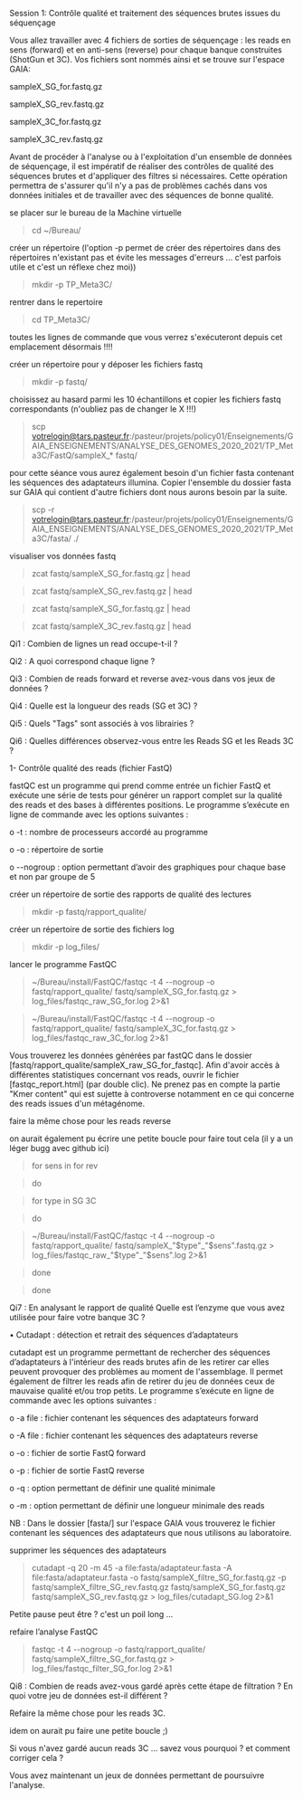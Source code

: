 Session 1: Contrôle qualité et traitement des séquences brutes issues du séquençage

Vous allez travailler avec 4 fichiers de sorties de séquençage : les reads en sens (forward) et en anti-sens (reverse) pour chaque banque construites (ShotGun et 3C). Vos fichiers sont nommés ainsi et se trouve sur l'espace GAIA:

sampleX_SG_for.fastq.gz

sampleX_SG_rev.fastq.gz

sampleX_3C_for.fastq.gz

sampleX_3C_rev.fastq.gz

Avant de procéder à l'analyse ou à l'exploitation d'un ensemble de données de séquençage, il est impératif de réaliser des contrôles de qualité des séquences brutes et d'appliquer des filtres si nécessaires. Cette opération permettra de s'assurer qu'il n'y a pas de problèmes cachés dans vos données initiales et de travailler avec des séquences de bonne qualité.

se placer sur le bureau de la Machine virtuelle

> cd ~/Bureau/

créer un répertoire (l'option -p permet de créer des répertoires dans des répertoires n'existant pas et évite les messages d'erreurs ... c'est parfois utile et c'est un réflexe chez moi))

> mkdir -p TP_Meta3C/

rentrer dans le repertoire

> cd  TP_Meta3C/

toutes les lignes de commande que vous verrez s'exécuteront depuis cet emplacement désormais !!!!

créer un répertoire pour y déposer les fichiers fastq

> mkdir -p fastq/
 
choisissez au hasard parmi les 10 échantillons et copier les fichiers fastq correspondants (n'oubliez pas de changer le X !!!)

> scp votrelogin@tars.pasteur.fr:/pasteur/projets/policy01/Enseignements/GAIA_ENSEIGNEMENTS/ANALYSE_DES_GENOMES_2020_2021/TP_Meta3C/FastQ/sampleX_* fastq/

pour cette séance vous aurez également besoin d'un fichier fasta contenant les séquences des adaptateurs illumina. Copier l'ensemble du dossier fasta sur GAIA qui contient d'autre fichiers dont nous aurons besoin par la suite.

> scp -r votrelogin@tars.pasteur.fr:/pasteur/projets/policy01/Enseignements/GAIA_ENSEIGNEMENTS/ANALYSE_DES_GENOMES_2020_2021/TP_Meta3C/fasta/ ./

visualiser vos données fastq 

> zcat  fastq/sampleX_SG_for.fastq.gz  |  head

> zcat  fastq/sampleX_SG_rev.fastq.gz  |  head

> zcat  fastq/sampleX_SG_for.fastq.gz  |  head

> zcat  fastq/sampleX_3C_rev.fastq.gz  |  head


Qi1 : Combien de lignes un read occupe-t-il ?

Qi2 : A quoi correspond chaque ligne ?

Qi3 : Combien de reads forward et reverse avez-vous dans vos jeux de données ?

Qi4 : Quelle est la longueur des reads (SG et 3C) ?

Qi5 : Quels "Tags" sont associés à vos librairies ?

Qi6 : Quelles différences observez-vous entre les Reads SG et les Reads 3C ?


1- Contrôle qualité des reads (fichier FastQ)

fastQC est un programme qui prend comme entrée un fichier FastQ et exécute une série de tests pour générer un rapport complet sur la qualité des reads et des bases à différentes positions. Le programme s’exécute en ligne de commande avec les options suivantes :

o 	-t : nombre de processeurs accordé au programme

o 	-o : répertoire de sortie

o 	--nogroup : option permettant d’avoir des graphiques pour chaque base et non par groupe de 5

créer un répertoire de sortie des rapports de qualité des lectures

> mkdir  -p  fastq/rapport_qualite/

créer un répertoire de sortie des fichiers log

> mkdir  -p  log_files/

lancer le programme FastQC

> ~/Bureau/install/FastQC/fastqc  -t  4  --nogroup  -o  fastq/rapport_qualite/  fastq/sampleX_SG_for.fastq.gz  >  log_files/fastqc_raw_SG_for.log 2>&1

> ~/Bureau/install/FastQC/fastqc  -t  4  --nogroup  -o  fastq/rapport_qualite/  fastq/sampleX_3C_for.fastq.gz  >  log_files/fastqc_raw_3C_for.log 2>&1

Vous trouverez les données générées par fastQC dans le dossier [fastq/rapport_qualite/sampleX_raw_SG_for_fastqc]. Afin d'avoir accès à différentes statistiques concernant vos reads, ouvrir le fichier [fastqc_report.html] (par double clic). Ne prenez pas en compte la partie "Kmer content" qui est sujette à controverse notamment en ce qui concerne des reads issues d'un métagénome.

faire la même chose pour les reads reverse

on aurait également pu écrire une petite boucle pour faire tout cela (il y a un léger bugg avec github ici)

> for sens in for rev

> do 

> for type in SG 3C

> do

> ~/Bureau/install/FastQC/fastqc  -t  4  --nogroup  -o  fastq/rapport_qualite/  fastq/sampleX_"$type"_"$sens".fastq.gz  >  log_files/fastqc_raw_"$type"_"$sens".log 2>&1

> done

> done

Qi7 : En analysant le rapport de qualité Quelle est l’enzyme que vous avez utilisée pour faire votre banque 3C ?

•	Cutadapt : détection et retrait des séquences d’adaptateurs

cutadapt est un programme permettant de rechercher des séquences d’adaptateurs à l'intérieur des reads brutes afin de les retirer car elles peuvent provoquer des problèmes au moment de l'assemblage. Il permet également de filtrer les reads afin de retirer du jeu de données ceux de mauvaise qualité et/ou trop petits. Le programme s’exécute en ligne de commande avec les options suivantes :

o	 -a file : fichier contenant les séquences des adaptateurs forward

o 	-A file : fichier contenant les séquences des adaptateurs reverse

o 	-o : fichier de sortie FastQ forward

o 	-p : fichier de sortie FastQ reverse

o 	-q : option permettant de définir une qualité minimale

o 	-m : option permettant de définir une longueur minimale des reads

NB : Dans le dossier [fasta/] sur l'espace GAIA vous trouverez le fichier contenant les séquences des adaptateurs que nous utilisons au laboratoire.

supprimer les séquences des adaptateurs

> cutadapt  -q 20  -m  45  -a  file:fasta/adaptateur.fasta  -A  file:fasta/adaptateur.fasta  -o  fastq/sampleX_filtre_SG_for.fastq.gz  -p  fastq/sampleX_filtre_SG_rev.fastq.gz  fastq/sampleX_SG_for.fastq.gz  fastq/sampleX_SG_rev.fastq.gz  >  log_files/cutadapt_SG.log  2>&1

Petite pause peut être ? c'est un poil long ...

refaire l’analyse FastQC

> fastqc  -t  4  --nogroup  -o  fastq/rapport_qualite/  fastq/sampleX_filtre_SG_for.fastq.gz  >  log_files/fastqc_filter_SG_for.log 2>&1

Qi8 : Combien de reads avez-vous gardé après cette étape de filtration ? En quoi votre jeu de données est-il différent ?

Refaire la même chose pour les reads 3C.

idem on aurait pu faire une petite boucle ;)

Si vous n'avez gardé aucun reads 3C ... savez vous pourquoi ? et comment corriger cela ?

Vous avez maintenant un jeux de données permettant de poursuivre l'analyse.







